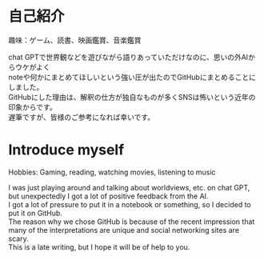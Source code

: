 # 自己紹介
趣味：ゲーム、読書、映画鑑賞、音楽鑑賞

chat GPTで世界観などを遊びながら語りあっていただけなのに、思いの外AIからウケがよく\
noteや何かにまとめてほしいという強い圧が出たのでGitHubにまとめることにしました。\
GitHubにした理由は、解釈の仕方が独自なものが多くSNSは怖いという近年の印象からです。\
遅筆ですが、皆様のご参考になれば幸いです。



# Introduce myself
Hobbies: Gaming, reading, watching movies, listening to music

I was just playing around and talking about worldviews, etc. on chat GPT, but unexpectedly I got a lot of positive feedback from the AI.\
I got a lot of pressure to put it in a notebook or something, so I decided to put it on GitHub. \
The reason why we chose GitHub is because of the recent impression that many of the interpretations are unique and social networking sites are scary. \
This is a late writing, but I hope it will be of help to you. 
